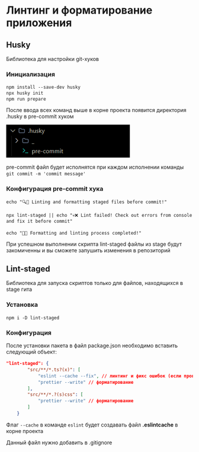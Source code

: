 # Линтинг и форматирование приложения

## Husky
Библиотека для настройки git-хуков

### Инициализация
```shell
npm install --save-dev husky
npx husky init
npm run prepare
```

После ввода всех команд выше в корне проекта появится директория .husky в pre-commit хуком

![Директория .husky](image.png)

pre-commit файл будет исполнятся при каждом исполнении команды ```git commit -m 'commit message'```

### Конфигурация pre-commit хука
```shell
echo "🔍🎨 Linting and formatting staged files before commit!"

npx lint-staged || echo "💀❌ Lint failed! Check out errors from console and fix it before commit"

echo "🥳✅ Formatting and linting process completed!"
```

При успешном выполнении скрипта lint-staged файлы из stage будут закомиченны и вы сможете запушить изменения в репозиторий

## Lint-staged
Библиотека для запуска скриптов только для файлов, находящихся в stage гита

### Установка

```shell
npm i -D lint-staged
```

### Конфигурация

После установки пакета в файл package.json необходимо вставить следующий объект:

```json
"lint-staged": {
        "src/**/*.ts?(x)": [
            "eslint --cache --fix", // линтинг и фикс ошибок (если прописано в конфиге)
            "prettier --write" // форматирование
        ],
        "src/**/*.?(s)css": [
            "prettier --write" // форматирование
        ]
    }
```

Флаг ```--cache``` в команде ```eslint``` будет создавать файл **.eslintcache** в корне проекта

Данный файл нужно добавить в .gitignore

